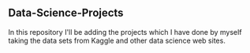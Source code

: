 ## Data-Science-Projects ##        
In this repository I'll be adding the projects which I have done by myself taking the data sets from Kaggle and other data science web sites.                             
  
